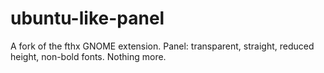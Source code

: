 # ubuntu-like-panel
A fork of the fthx GNOME extension. Panel: transparent, straight, reduced height, non-bold fonts. Nothing more.
